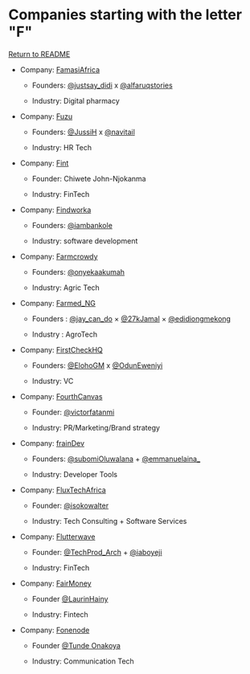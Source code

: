 # Companies starting with the letter "F"

[Return to README](../README.md)

- Company: [FamasiAfrica](https://www.famasi.africa/plans-and-pricing/)

  - Founders: [@justsay_didi](https://twitter.com/justsay_didi) x [@alfaruqstories](https://twitter.com/alfaruqstories)

  - Industry: Digital pharmacy

- Company: [Fuzu](https://www.fuzu.com)

  - Founders: [@JussiH](https://twitter.com/JussiH) x [@navitail](https://twitter.com/navitail)

  - Industry: HR Tech

- Company: [Fint](https://www.fint.ng)

  - Founder: Chiwete John-Njokanma

  - Industry: FinTech

- Company: [Findworka](https://findworka.com)

  - Founders: [@iambankole](https://twitter.com/iambankole)

  - Industry: software development

- Company: [Farmcrowdy](https://www.farmcrowdy.com)

  - Founders: [@onyekaakumah](https://twitter.com/onyekaakumah)

  - Industry: Agric Tech
  
- Company: [Farmed_NG](https://facebook.com/FarmedForte/)

  - Founders : [@jay_can_do](https://twitter.com/jay_can_do) × [@27kJamal](https://twitter.com/27kJamal) × [@edidiongmekong](https://twitter.com/edidiongmekong)

  - Industry : AgroTech

- Company: [FirstCheckHQ](https://www.firstcheck.africa/)

  - Founders: [@ElohoGM](https://twitter.com/ElohoGM) x [@OdunEweniyi](https://twitter.com/OdunEweniyi)

  - Industry: VC

- Company: [FourthCanvas](https://africachallengerbrands.com/)

  - Founder: [@victorfatanmi](https://twitter.com/victorfatanmi)

  - Industry: PR/Marketing/Brand strategy

- Company: [frainDev](https://frain.dev/)

  - Founders: [@subomiOluwalana](https://twitter.com/subomiOluwalana) + [@emmanuelaina\_](https://twitter.com/emmanuelaina_)

  - Industry: Developer Tools

- Company: [FluxTechAfrica](https://fluxtechafrica.com/)

  - Founder: [@isokowalter](https://twitter.com/isokowalter)

  - Industry: Tech Consulting + Software Services
   

- Company: [Flutterwave](https://flutterwave.com/)

  - Founder: [@TechProd_Arch](https://twitter.com/TechProd_Arch) + [@iaboyeji](https://twitter.com/iaboyeji)

  - Industry: FinTech

- Company: [FairMoney](https://fairmoney.io)

  - Founder [@LaurinHainy](https://twitter.com/LaurinHainy)
  
  - Industry: Fintech
    
- Company: [Fonenode](https://fonenode.com/)

  - Founder [@Tunde Onakoya](https://twitter.com/Tunde_OD)
  
  - Industry: Communication Tech

